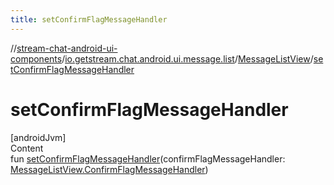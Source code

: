 ```yaml
---
title: setConfirmFlagMessageHandler
---
```

//[stream-chat-android-ui-components](../../../index.md)/[io.getstream.chat.android.ui.message.list](../index.md)/[MessageListView](index.md)/[setConfirmFlagMessageHandler](setConfirmFlagMessageHandler.md)



# setConfirmFlagMessageHandler  
[androidJvm]  
Content  
fun [setConfirmFlagMessageHandler](setConfirmFlagMessageHandler.md)(confirmFlagMessageHandler: [MessageListView.ConfirmFlagMessageHandler](ConfirmFlagMessageHandler/index.md))  



